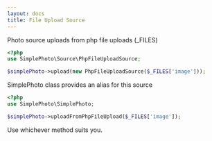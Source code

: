 ```yaml
---
layout: docs
title: File Upload Source
---
```


Photo source uploads from php file uploads (_FILES)

```php
<?php
use SimplePhoto\Source\PhpFileUploadSource;

$simplePhoto->upload(new PhpFileUploadSource($_FILES['image']));
```

SimplePhoto class provides an alias for this source

```php
<?php
use SimplePhoto\SimplePhoto;

$simplePhoto->uploadFromPhpFileUpload($_FILES['image']);
```

Use whichever method suits you.
